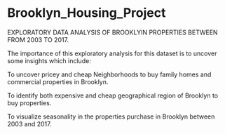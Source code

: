 # Brooklyn_Housing_Project
EXPLORATORY DATA ANALYSIS OF BROOKLYIN PROPERTIES BETWEEN FROM 2003 TO 2017.

The importance of this exploratory analysis for this dataset is to uncover some insights which include:

To uncover pricey and cheap Neighborhoods to buy family homes and commercial properties in Brooklyn.

To identify both expensive and cheap geographical region of Brooklyn to buy properties.

To visualize seasonality in the properties purchase in Brooklyn between 2003 and 2017.

